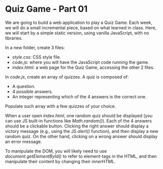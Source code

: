 # Quiz Game - Part 01


We are going to build a web application to play a Quiz Game.
Each week, we will do a small incremental piece, based on what learned in class.
Here, we will start by a simple static version, using vanilla JavaScript, with
no libraries.

In a new folder, create 3 files:
* *style.css*: CSS style file.
* *code.js*: where you will have the JavaScript code running the game.
* *index.html*: a web page for the Quiz Game, accessing the other 2 files.


In *code.js*, create an array of quizzes. A quiz is composed of:
* A question.
* 4 possible answers.
* An integer representing which of the 4 answers is the correct one.

Populate such array with a few quizzes of your choice.

When a user open *index.html*, one random quiz should be displayed (you
can use JS built-in functions like *Math.random()*).
Each of the 4 answers should be a clickable button.
Clicking the right answer should display a victory message (e.g., using
the JS *alert()* function), and then display a new random quiz.
On the other hand, clicking on a wrong answer should display an error message.

To manipulate the DOM, you will likely need to use *document.getElementById()*
to refer to element-tags in the HTML, and then manipulate their content by changing
their *innerHTML*.